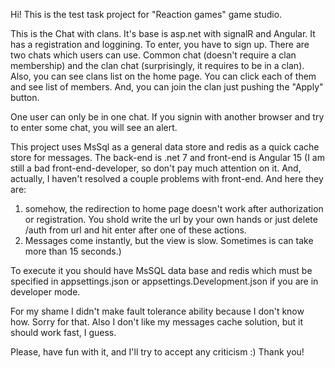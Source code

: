 Hi!
This is the test task project for "Reaction games" game studio.

This is the Chat with clans. It's base is asp.net with signalR and Angular.
It has a registration and loggining. To enter, you have to sign up. 
There are two chats which users can use. Common chat (doesn't require a clan membership) and the clan chat (surprisingly, it requires to be in a clan).
Also, you can see clans list on the home page. You can click each of them and see list of members.
And, you can join the clan just pushing the "Apply" button.

One user can only be in one chat. If you signin with another browser and try to enter some chat, you will see an alert.

This project uses MsSql as a general data store and redis as a quick cache store for messages.
The back-end is .net 7 and front-end is Angular 15 (I am still a bad front-end-developer, so don't pay much attention on it. 
And, actually, I haven't resolved a couple problems with front-end. And here they are: 
1. somehow, the redirection to home page doesn't work after authorization or registration. You shold write the url by your own hands or just delete 
   /auth from url and hit enter after one of these actions.
2. Messages come instantly, but the view is slow. Sometimes is can take more than 15 seconds.)

To execute it you should have MsSQL data base and redis which must be specified in appsettings.json or appsettings.Development.json if you are in developer mode.

For my shame I didn't make fault tolerance ability because I don't know how. Sorry for that.
Also I don't like my messages cache solution, but it should work fast, I guess.

Please, have fun with it, and I'll try to accept any criticism :)
Thank you!
